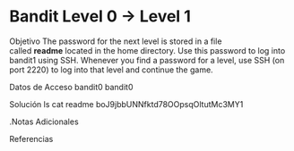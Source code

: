 # Bandit Level 0 → Level 1

Objetivo
The password for the next level is stored in a file called **readme** located in the home directory. Use this password to log into bandit1 using SSH. Whenever you find a password for a level, use SSH (on port 2220) to log into that level and continue the game.

Datos de Acceso
bandit0
bandit0

Solución
ls
cat readme
boJ9jbbUNNfktd78OOpsqOltutMc3MY1

.Notas Adicionales

Referencias